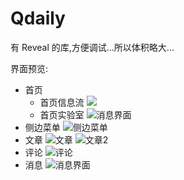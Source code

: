 # Qdaily
有 Reveal 的库,方便调试...所以体积略大...

界面预览:

- 首页
	+ 首页信息流
	![][image-1]
	+ 首页实验室
	![消息界面][image-2]
-  侧边菜单
  ![侧边菜单][image-3]
-  文章
	![文章][image-4]
	![文章2][image-5]
-  评论
  ![评论][image-6]
-  消息
  ![消息界面][image-7]

[image-1]:	./ReadmeResources/%E4%BF%A1%E6%81%AF%E6%B5%81%E9%A6%96%E9%A1%B5.png
[image-2]:	./ReadmeResources/%E5%AE%9E%E9%AA%8C%E5%AE%A4.png
[image-3]:	./ReadmeResources/%E4%BE%A7%E8%BE%B9%E8%8F%9C%E5%8D%95.png
[image-4]:	./ReadmeResources/%E6%96%87%E7%AB%A0.png
[image-5]:	./ReadmeResources/%E6%96%87%E7%AB%A02.png
[image-6]:	./ReadmeResources/%E8%AF%84%E8%AE%BA.png
[image-7]:	./ReadmeResources/%E6%B6%88%E6%81%AF.png